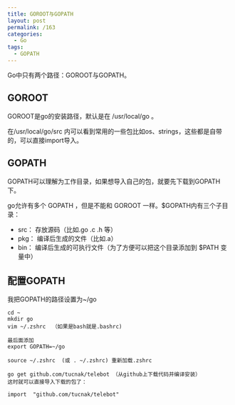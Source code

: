 ```yaml
---
title: GOROOT与GOPATH
layout: post
permalink: /163
categories:
  - Go
tags:
  - GOPATH
---
```

Go中只有两个路径：GOROOT与GOPATH。

## GOROOT

GOROOT是go的安装路径，默认是在 /usr/local/go 。

在/usr/local/go/src 内可以看到常用的一些包比如os、strings，这些都是自带的，可以直接import导入。

## GOPATH
GOPATH可以理解为工作目录，如果想导入自己的包，就要先下载到GOPATH下。

go允许有多个 GOPATH ，但是不能和 GOROOT 一样。$GOPATH内有三个子目录：
 
 - src： 存放源码（比如.go .c .h 等）
 - pkg： 编译后生成的文件（比如.a）
 - bin： 编译后生成的可执行文件（为了方便可以把这个目录添加到 $PATH 变量中）

## 配置GOPATH
我把GOPATH的路径设置为~/go

```
cd ~
mkdir go
vim ~/.zshrc  （如果是bash就是.bashrc)  

最后面添加
export GOPATH=~/go  

source ~/.zshrc  (或 . ~/.zshrc) 重新加载.zshrc

go get github.com/tucnak/telebot （从github上下载代码并编译安装）
这时就可以直接导入下载的包了：

import  "github.com/tucnak/telebot" 
```